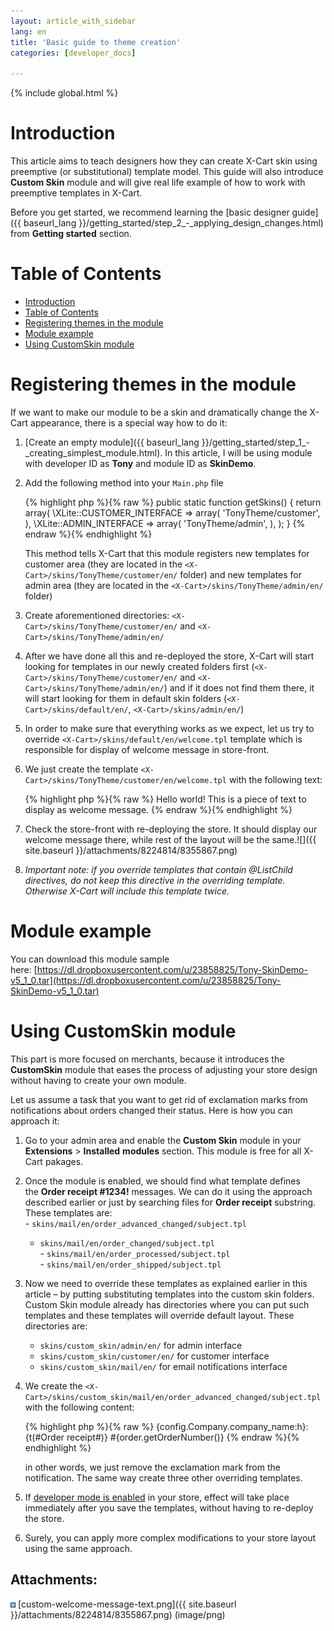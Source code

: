 ```yaml
---
layout: article_with_sidebar
lang: en
title: 'Basic guide to theme creation'
categories: [developer_docs]

---
```


{% include global.html %}

# Introduction

This article aims to teach designers how they can create X-Cart skin using preemptive (or substitutional) template model. This guide will also introduce **Custom Skin** module and will give real life example of how to work with preemptive templates in X-Cart.

Before you get started, we recommend learning the [basic designer guide]({{ baseurl_lang }}/getting_started/step_2_-_applying_design_changes.html) from **Getting started** section.

# Table of Contents

*   [Introduction](#introduction)
*   [Table of Contents](#table-of-contents)
*   [Registering themes in the module](#registering-themes-in-the-module)
*   [Module example](#module-example)
*   [Using CustomSkin module](#using-customskin-module)

# Registering themes in the module

If we want to make our module to be a skin and dramatically change the X-Cart appearance, there is a special way how to do it:

1.  [Create an empty module]({{ baseurl_lang }}/getting_started/step_1_-_creating_simplest_module.html). In this article, I will be using module with developer ID as **Tony** and module ID as **SkinDemo**.
2.  Add the following method into your `Main.php` file 

    {% highlight php %}{% raw %}
        public static function getSkins()
        {
            return array(
                \XLite::CUSTOMER_INTERFACE => array(
                    'TonyTheme/customer',
                ),
                \XLite::ADMIN_INTERFACE => array(
                    'TonyTheme/admin',
                ),
            );
        }
    {% endraw %}{% endhighlight %}

    This method tells X-Cart that this module registers new templates for customer area (they are located in the `<X-Cart>/skins/TonyTheme/customer/en/` folder) and new templates for admin area (they are located in the `<X-Cart>/skins/TonyTheme/admin/en/` folder)

3.  Create aforementioned directories: `<X-Cart>/skins/TonyTheme/customer/en/` and `<X-Cart>/skins/TonyTheme/admin/en/`
4.  After we have done all this and re-deployed the store, X-Cart will start looking for templates in our newly created folders first (`<X-Cart>/skins/TonyTheme/customer/en/` and `<X-Cart>/skins/TonyTheme/admin/en/`) and if it does not find them there, it will start looking for them in default skin folders (`<X-Cart>/skins/default/en/`, `<X-Cart>/skins/admin/en/`)
5.  In order to make sure that everything works as we expect, let us try to override `<X-Cart>/skins/default/en/welcome.tpl` template which is responsible for display of welcome message in store-front.
6.  We just create the template `<X-Cart>/skins/TonyTheme/customer/en/welcome.tpl` with the following text: 

    {% highlight php %}{% raw %}
    Hello world! This is a piece of text to display as welcome message.
    {% endraw %}{% endhighlight %}
7.  Check the store-front with re-deploying the store. It should display our welcome message there, while rest of the layout will be the same.![]({{ site.baseurl }}/attachments/8224814/8355867.png)
8.  _Important note: if you override templates that contain @ListChild directives, do not keep this directive in the overriding template. Otherwise X-Cart will include this template twice._

# Module example

You can download this module sample here: [https://dl.dropboxusercontent.com/u/23858825/Tony-SkinDemo-v5_1_0.tar](https://dl.dropboxusercontent.com/u/23858825/Tony-SkinDemo-v5_1_0.tar)

# Using CustomSkin module

This part is more focused on merchants, because it introduces the **CustomSkin** module that eases the process of adjusting your store design without having to create your own module.

Let us assume a task that you want to get rid of exclamation marks from notifications about orders changed their status. Here is how you can approach it:

1.  Go to your admin area and enable the **Custom Skin** module in your **Extensions** > **Installed** **modules** section. This module is free for all X-Cart pakages.
2.  Once the module is enabled, we should find what template defines the **Order receipt #1234!** messages. We can do it using the approach described earlier or just by searching files for **Order receipt** substring. These templates are:  
    - `skins/mail/en/order_advanced_changed/subject.tpl`  
    - `skins/mail/en/order_changed/subject.tpl`  
    - `skins/mail/en/order_processed/subject.tpl`  
    - `skins/mail/en/order_shipped/subject.tpl`
3.  Now we need to override these templates as explained earlier in this article – by putting substituting templates into the custom skin folders. Custom Skin module already has directories where you can put such templates and these templates will override default layout. These directories are:  
    - `skins/custom_skin/admin/en/` for admin interface  
    - `skins/custom_skin/customer/en/` for customer interface  
    - `skins/custom_skin/mail/en/` for email notifications interface
4.  We create the `<X-Cart>/skins/custom_skin/mail/en/order_advanced_changed/subject.tpl` with the following content: 

    {% highlight php %}{% raw %}
    {config.Company.company_name:h}: {t(#Order receipt#)} #{order.getOrderNumber()}
    {% endraw %}{% endhighlight %}

    in other words, we just remove the exclamation mark from the notification. The same way create three other overriding templates.

5.  If [developer mode is enabled](Step-1---creating-simplest-module_524296.html#Step1-creatingsimplestmodule-Packingupyourmodule) in your store, effect will take place immediately after you save the templates, without having to re-deploy the store.
6.  Surely, you can apply more complex modifications to your store layout using the same approach.

## Attachments:

![](images/icons/bullet_blue.gif) [custom-welcome-message-text.png]({{ site.baseurl }}/attachments/8224814/8355867.png) (image/png)